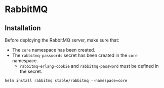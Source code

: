 # RabbitMQ

## Installation

Before deploying the RabbitMQ server, make sure that:
- The `core` namespace has been created.
- The `rabbitmq-passwords` secret has been created in the `core` namespace.
    - `rabbitmq-erlang-cookie` and `rabbitmq-password` must be defined in the secret.


```shell
helm install rabbitmq stable/rabbitmq --namespace=core
```
